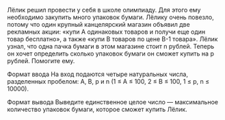 Лёлик решил провести у себя в школе олимпиаду. Для этого ему необходимо закупить много упаковок бумаги. Лёлику очень повезло, потому что один крупный канцелярский магазин объявил две рекламных акции: «купи A одинаковых товаров и получи еще один товар бесплатно», а также «купи B товаров по цене B-1 товара». 
Лёлик узнал, что одна пачка бумаги в этом магазине стоит n рублей. Теперь он хочет определить сколько упаковок бумаги он сможет купить на p рублей. Помогите ему. 
 
Формат ввода
На вход подаются четыре натуральных числа, разделенных пробелом: A, B, p и n (1 ≤   A ≤   100, 2 ≤   B ≤   100, 1 ≤   p, n ≤   10000). 
 
Формат вывода
Выведите единственное целое число — максимальное количество упаковок бумаги, которое сможет купить Лёлик. 

